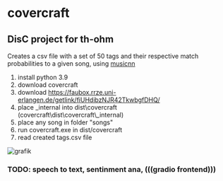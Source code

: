 # covercraft
## DisC project for th-ohm

Creates a csv file with a set of 50 tags and their respective match probabilities to a given song, using [musicnn](https://github.com/jordipons/musicnn)  

1. install python 3.9
2. download covercraft
3. download https://faubox.rrze.uni-erlangen.de/getlink/fiUHdibzNJR42TkwbgfDHQ/
4. place _internal into dist\covercraft\
     (covercraft\dist\covercraft\\_internal)
6. place any song in folder "songs"
7. run covercraft.exe in dist/covercraft
8. read created tags.csv file

![grafik](https://github.com/julian6077/covercraft/assets/146760878/dc52ad34-f5a7-4511-a9ce-55f22e52938b)


### TODO: speech to text, sentinment ana, (((gradio frontend)))
